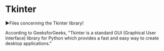 # Tkinter

▶️Files concerning the Tkinter library!

According to GeeksforGeeks, "Tkinter is a standard GUI (Graphical User Interface) library for Python which provides a fast and easy way to create desktop applications."
